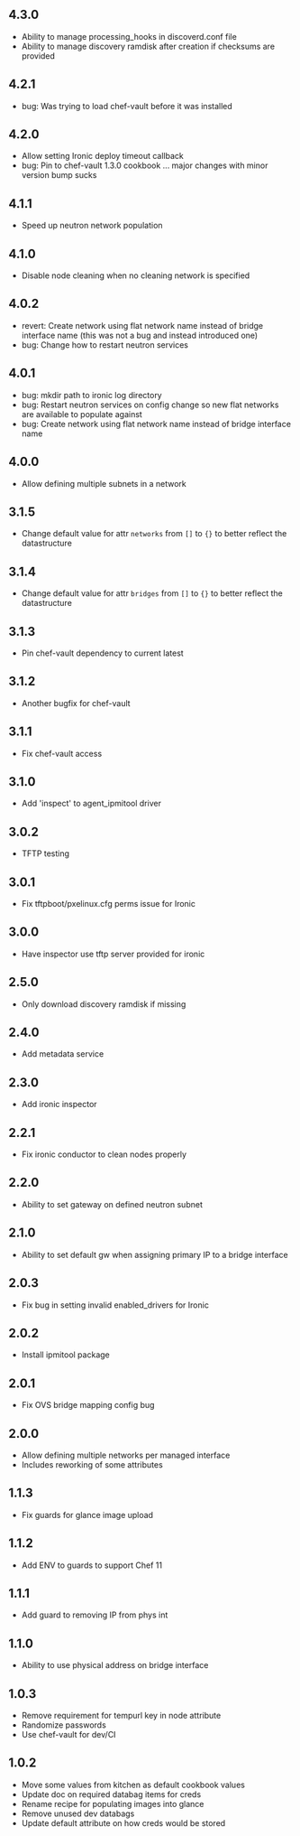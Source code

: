 4.3.0
-----
* Ability to manage processing_hooks in discoverd.conf file
* Ability to manage discovery ramdisk after creation if checksums are provided

4.2.1
-----
* bug: Was trying to load chef-vault before it was installed

4.2.0
-----
* Allow setting Ironic deploy timeout callback
* bug: Pin to chef-vault 1.3.0 cookbook ... major changes with minor version bump sucks

4.1.1
-----
* Speed up neutron network population

4.1.0
-----
* Disable node cleaning when no cleaning network is specified

4.0.2
-----
* revert: Create network using flat network name instead of bridge interface name (this was not a bug and instead introduced one)
* bug: Change how to restart neutron services

4.0.1
-----
* bug: mkdir path to ironic log directory
* bug: Restart neutron services on config change so new flat networks are available to populate against
* bug: Create network using flat network name instead of bridge interface name

4.0.0
-----
* Allow defining multiple subnets in a network

3.1.5
-----
* Change default value for attr `networks` from `[]` to `{}` to better reflect the datastructure

3.1.4
-----
* Change default value for attr `bridges` from `[]` to `{}` to better reflect the datastructure

3.1.3
-----
* Pin chef-vault dependency to current latest

3.1.2
-----
* Another bugfix for chef-vault

3.1.1
-----
* Fix chef-vault access

3.1.0
-----
* Add 'inspect' to agent_ipmitool driver

3.0.2
-----
* TFTP testing

3.0.1
-----
* Fix tftpboot/pxelinux.cfg perms issue for Ironic

3.0.0
-----
* Have inspector use tftp server provided for ironic

2.5.0
-----
* Only download discovery ramdisk if missing

2.4.0
-----
* Add metadata service

2.3.0
-----
* Add ironic inspector

2.2.1
-----
* Fix ironic conductor to clean nodes properly

2.2.0
-----
* Ability to set gateway on defined neutron subnet

2.1.0
-----
* Ability to set default gw when assigning primary IP to a bridge interface

2.0.3
-----
* Fix bug in setting invalid enabled_drivers for Ironic

2.0.2
-----
* Install ipmitool package

2.0.1
-----
* Fix OVS bridge mapping config bug

2.0.0
-----
* Allow defining multiple networks per managed interface
 * Includes reworking of some attributes

1.1.3
-----
* Fix guards for glance image upload

1.1.2
-----
* Add ENV to guards to support Chef 11

1.1.1
-----
* Add guard to removing IP from phys int

1.1.0
-----
* Ability to use physical address on bridge interface

1.0.3
-----
* Remove requirement for tempurl key in node attribute
* Randomize passwords
* Use chef-vault for dev/CI

1.0.2
-----
* Move some values from kitchen as default cookbook values
* Update doc on required databag items for creds
* Rename recipe for populating images into glance
* Remove unused dev databags
* Update default attribute on how creds would be stored
